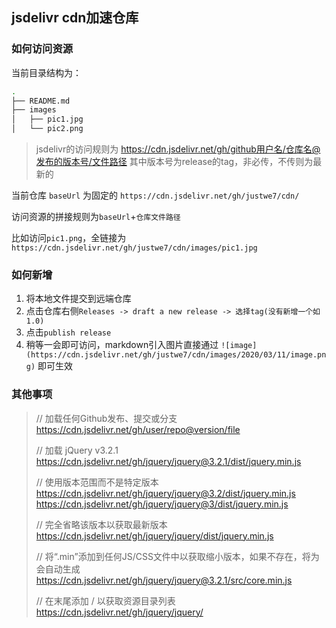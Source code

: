 ## jsdelivr cdn加速仓库

### 如何访问资源
当前目录结构为：
```bash
.
├── README.md
├── images
│   ├── pic1.jpg
│   └── pic2.png
```
> jsdelivr的访问规则为 https://cdn.jsdelivr.net/gh/github用户名/仓库名@发布的版本号/文件路径
> 其中版本号为release的tag，非必传，不传则为最新的

当前仓库 `baseUrl` 为固定的 `https://cdn.jsdelivr.net/gh/justwe7/cdn/`

访问资源的拼接规则为`baseUrl`+`仓库文件路径`

比如访问`pic1.png`，全链接为`https://cdn.jsdelivr.net/gh/justwe7/cdn/images/pic1.jpg`

### 如何新增
1. 将本地文件提交到远端仓库
2. 点击仓库右侧`Releases -> draft a new release -> 选择tag(没有新增一个如1.0)`
3. 点击`publish release`
4. 稍等一会即可访问，markdown引入图片直接通过 `![image](https://cdn.jsdelivr.net/gh/justwe7/cdn/images/2020/03/11/image.png)` 即可生效

### 其他事项
> // 加载任何Github发布、提交或分支
> https://cdn.jsdelivr.net/gh/user/repo@version/file
> 
> // 加载 jQuery v3.2.1
> https://cdn.jsdelivr.net/gh/jquery/jquery@3.2.1/dist/jquery.min.js
> 
> // 使用版本范围而不是特定版本
> https://cdn.jsdelivr.net/gh/jquery/jquery@3.2/dist/jquery.min.js   https://cdn.jsdelivr.net/gh/jquery/jquery@3/dist/jquery.min.js
>  
> // 完全省略该版本以获取最新版本
> https://cdn.jsdelivr.net/gh/jquery/jquery/dist/jquery.min.js
>  
> // 将“.min”添加到任何JS/CSS文件中以获取缩小版本，如果不存在，将为会自动生成
> https://cdn.jsdelivr.net/gh/jquery/jquery@3.2.1/src/core.min.js
> 
> // 在末尾添加 / 以获取资源目录列表
> https://cdn.jsdelivr.net/gh/jquery/jquery/
